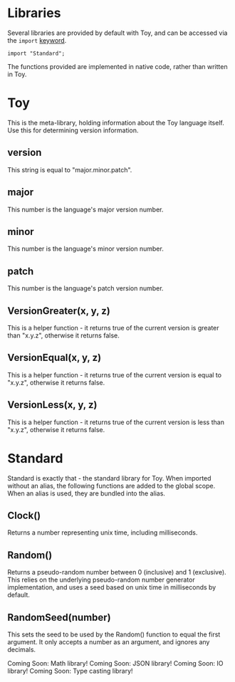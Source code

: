 # Libraries

Several libraries are provided by default with Toy, and can be accessed via the `import` [keyword](tutorial.md#Import).

```
import "Standard";
```

The functions provided are implemented in native code, rather than written in Toy.

# Toy

This is the meta-library, holding information about the Toy language itself. Use this for determining version information.

## version

This string is equal to "major.minor.patch".

## major

This number is the language's major version number.

## minor

This number is the language's minor version number.

## patch

This number is the language's patch version number.

## VersionGreater(x, y, z)

This is a helper function - it returns true of the current version is greater than "x.y.z", otherwise it returns false.

## VersionEqual(x, y, z)

This is a helper function - it returns true of the current version is equal to "x.y.z", otherwise it returns false.

## VersionLess(x, y, z)

This is a helper function - it returns true of the current version is less than "x.y.z", otherwise it returns false.

# Standard

Standard is exactly that - the standard library for Toy. When imported without an alias, the following functions are added to the global scope. When an alias is used, they are bundled into the alias.

## Clock()

Returns a number representing unix time, including milliseconds.

## Random()

Returns a pseudo-random number between 0 (inclusive) and 1 (exclusive). This relies on the underlying pseudo-random number generator implementation, and uses a seed based on unix time in milliseconds by default.

## RandomSeed(number)

This sets the seed to be used by the Random() function to equal the first argument. It only accepts a number as an argument, and ignores any decimals.

Coming Soon: Math library!
Coming Soon: JSON library!
Coming Soon: IO library!
Coming Soon: Type casting library!
